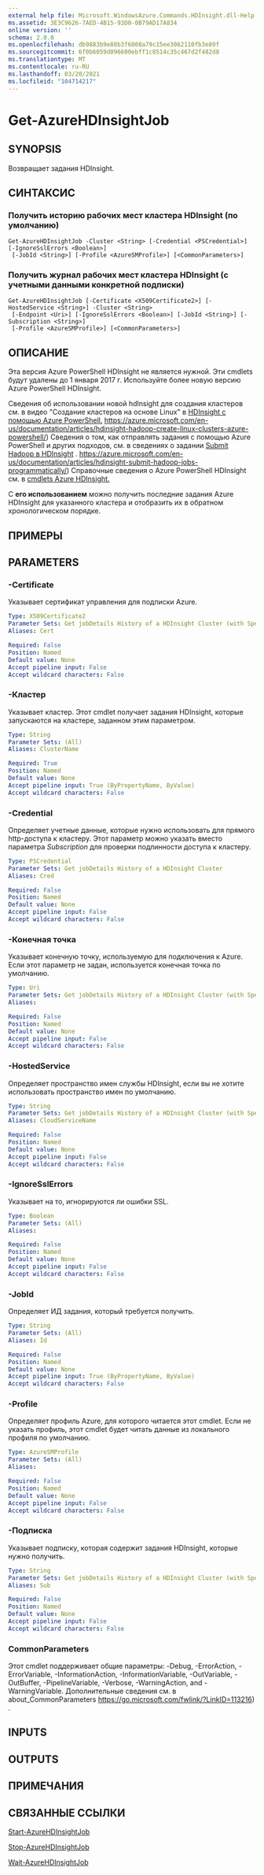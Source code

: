 ```yaml
---
external help file: Microsoft.WindowsAzure.Commands.HDInsight.dll-Help.xml
ms.assetid: 3E3C9626-7AED-4B15-93D0-0B79AD17A834
online version: ''
schema: 2.0.0
ms.openlocfilehash: db9883b9e88b3f6008a79c15ee3062110fb3e89f
ms.sourcegitcommit: 6f0b6059d096600ebff1c8514c35c467d2f482d8
ms.translationtype: MT
ms.contentlocale: ru-RU
ms.lasthandoff: 03/20/2021
ms.locfileid: "104714217"
---
```

# Get-AzureHDInsightJob

## SYNOPSIS
Возвращает задания HDInsight.

## СИНТАКСИС

### Получить историю рабочих мест кластера HDInsight (по умолчанию)
```
Get-AzureHDInsightJob -Cluster <String> [-Credential <PSCredential>] [-IgnoreSslErrors <Boolean>]
 [-JobId <String>] [-Profile <AzureSMProfile>] [<CommonParameters>]
```

### Получить журнал рабочих мест кластера HDInsight (с учетными данными конкретной подписки)
```
Get-AzureHDInsightJob [-Certificate <X509Certificate2>] [-HostedService <String>] -Cluster <String>
 [-Endpoint <Uri>] [-IgnoreSslErrors <Boolean>] [-JobId <String>] [-Subscription <String>]
 [-Profile <AzureSMProfile>] [<CommonParameters>]
```

## ОПИСАНИЕ
Эта версия Azure PowerShell HDInsight не является нужной.
Эти cmdlets будут удалены до 1 января 2017 г.
Используйте более новую версию Azure PowerShell HDInsight.

Сведения об использовании новой hdInsight для создания кластеров см. в видео "Создание кластеров на основе Linux" в [HDInsight с помощью Azure PowerShell.](https://azure.microsoft.com/en-us/documentation/articles/hdinsight-hadoop-create-linux-clusters-azure-powershell/) https://azure.microsoft.com/en-us/documentation/articles/hdinsight-hadoop-create-linux-clusters-azure-powershell/)
Сведения о том, как отправлять задания с помощью Azure PowerShell и других подходов, см. в сведениях о задании [Submit Hadoop в HDInsight](https://azure.microsoft.com/en-us/documentation/articles/hdinsight-submit-hadoop-jobs-programmatically/) . https://azure.microsoft.com/en-us/documentation/articles/hdinsight-submit-hadoop-jobs-programmatically/)
Справочные сведения о Azure PowerShell HDInsight см. в [cmdlets Azure HDInsight.](/powershell/module/servicemanagement/azure.service/?view=azuresmps-4.0.0#hd-insights)

С **его использованием** можно получить последние задания Azure HDInsight для указанного кластера и отобразить их в обратном хронологическом порядке.

## ПРИМЕРЫ

## PARAMETERS

### -Certificate
Указывает сертификат управления для подписки Azure.

```yaml
Type: X509Certificate2
Parameter Sets: Get jobDetails History of a HDInsight Cluster (with Specific Subscription Credential)
Aliases: Cert

Required: False
Position: Named
Default value: None
Accept pipeline input: False
Accept wildcard characters: False
```

### -Кластер
Указывает кластер.
Этот cmdlet получает задания HDInsight, которые запускаются на кластере, заданном этим параметром.

```yaml
Type: String
Parameter Sets: (All)
Aliases: ClusterName

Required: True
Position: Named
Default value: None
Accept pipeline input: True (ByPropertyName, ByValue)
Accept wildcard characters: False
```

### -Credential
Определяет учетные данные, которые нужно использовать для прямого http-доступа к кластеру.
Этот параметр можно указать вместо параметра *Subscription* для проверки подлинности доступа к кластеру.

```yaml
Type: PSCredential
Parameter Sets: Get jobDetails History of a HDInsight Cluster
Aliases: Cred

Required: False
Position: Named
Default value: None
Accept pipeline input: False
Accept wildcard characters: False
```

### -Конечная точка
Указывает конечную точку, используемую для подключения к Azure.
Если этот параметр не задан, используется конечная точка по умолчанию.

```yaml
Type: Uri
Parameter Sets: Get jobDetails History of a HDInsight Cluster (with Specific Subscription Credential)
Aliases:

Required: False
Position: Named
Default value: None
Accept pipeline input: False
Accept wildcard characters: False
```

### -HostedService
Определяет пространство имен службы HDInsight, если вы не хотите использовать пространство имен по умолчанию.

```yaml
Type: String
Parameter Sets: Get jobDetails History of a HDInsight Cluster (with Specific Subscription Credential)
Aliases: CloudServiceName

Required: False
Position: Named
Default value: None
Accept pipeline input: False
Accept wildcard characters: False
```

### -IgnoreSslErrors
Указывает на то, игнорируются ли ошибки SSL.

```yaml
Type: Boolean
Parameter Sets: (All)
Aliases:

Required: False
Position: Named
Default value: None
Accept pipeline input: False
Accept wildcard characters: False
```

### -JobId
Определяет ИД задания, который требуется получить.

```yaml
Type: String
Parameter Sets: (All)
Aliases: Id

Required: False
Position: Named
Default value: None
Accept pipeline input: True (ByPropertyName, ByValue)
Accept wildcard characters: False
```

### -Profile
Определяет профиль Azure, для которого читается этот cmdlet.
Если не указать профиль, этот cmdlet будет читать данные из локального профиля по умолчанию.

```yaml
Type: AzureSMProfile
Parameter Sets: (All)
Aliases:

Required: False
Position: Named
Default value: None
Accept pipeline input: False
Accept wildcard characters: False
```

### -Подписка
Указывает подписку, которая содержит задания HDInsight, которые нужно получить.

```yaml
Type: String
Parameter Sets: Get jobDetails History of a HDInsight Cluster (with Specific Subscription Credential)
Aliases: Sub

Required: False
Position: Named
Default value: None
Accept pipeline input: False
Accept wildcard characters: False
```

### CommonParameters
Этот cmdlet поддерживает общие параметры: -Debug, -ErrorAction, -ErrorVariable, -InformationAction, -InformationVariable, -OutVariable, -OutBuffer, -PipelineVariable, -Verbose, -WarningAction, and -WarningVariable. Дополнительные сведения см. в about_CommonParameters https://go.microsoft.com/fwlink/?LinkID=113216) .

## INPUTS

## OUTPUTS

## ПРИМЕЧАНИЯ

## СВЯЗАННЫЕ ССЫЛКИ

[Start-AzureHDInsightJob](./Start-AzureHDInsightJob.md)

[Stop-AzureHDInsightJob](./Stop-AzureHDInsightJob.md)

[Wait-AzureHDInsightJob](./Wait-AzureHDInsightJob.md)


